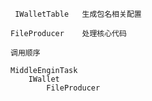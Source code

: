 
```
 IWalletTable   生成包名相关配置 
```

```
FileProducer    处理核心代码
```

```
调用顺序

MiddleEnginTask
    IWallet
        FileProducer

```